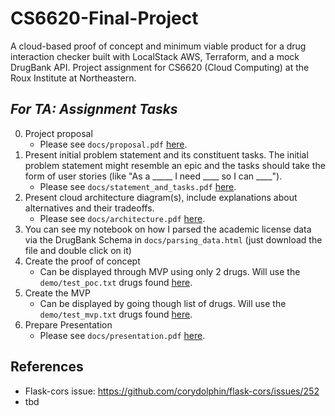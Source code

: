 # CS6620-Final-Project
A cloud-based proof of concept and minimum viable product for a drug interaction checker built with LocalStack AWS, Terraform, and a mock DrugBank API. Project assignment for CS6620 (Cloud Computing) at the Roux Institute at Northeastern.

## *For TA: Assignment Tasks*
0. Project proposal
    * Please see `docs/proposal.pdf` [here](https://github.com/charVANder/CS6620-Final-Project/blob/main/docs/proposal.pdf).
1. Present initial problem statement and its constituent tasks. The initial problem statement might resemble an epic and the tasks should take the form of user stories (like "As a _____ I need ____ so I can ____").
    * Please see `docs/statement_and_tasks.pdf` [here](https://github.com/charVANder/CS6620-Final-Project/blob/main/docs/statement_and_tasks.pdf).
2. Present cloud architecture diagram(s), include explanations about alternatives and their tradeoffs.
    * Please see `docs/architecture.pdf` [here](https://github.com/charVANder/CS6620-Final-Project/blob/main/docs/architecture.pdf).
3. You can see my notebook on how I parsed the academic license data via the DrugBank Schema in `docs/parsing_data.html` (just download the file and double click on it)
4. Create the proof of concept
    * Can be displayed through MVP using only 2 drugs. Will use the `demo/test_poc.txt` drugs found [here](https://github.com/charVANder/CS6620-Final-Project/blob/main/demo/test_poc.txt).
5. Create the MVP
    * Can be displayed by going though list of drugs. Will use the `demo/test_mvp.txt` drugs found [here](https://github.com/charVANder/CS6620-Final-Project/blob/main/demo/test_mvp.txt).
6. Prepare Presentation
    * Please see `docs/presentation.pdf` [here]().

## References
* Flask-cors issue: https://github.com/corydolphin/flask-cors/issues/252
* tbd